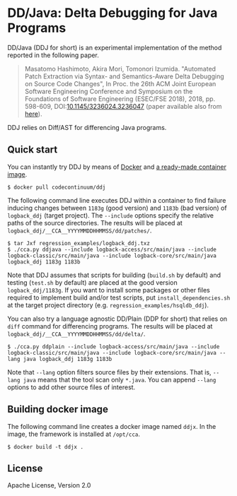 # DD/Java: Delta Debugging for Java Programs

DD/Java (DDJ for short) is an experimental implementation of the method reported in the following paper.

> Masatomo Hashimoto, Akira Mori, Tomonori Izumida. "Automated Patch Extraction via Syntax- and Semantics-Aware Delta Debugging on Source Code Changes", In Proc. the 26th ACM Joint European Software Engineering Conference and Symposium on the Foundations of Software Engineering (ESEC/FSE 2018), 2018, pp. 598-609, DOI:[10.1145/3236024.3236047](https://doi.org/10.1145/3236024.3236047) (paper available also from [here](https://stair.center/archives/research/ddj-esecfse2018)).

DDJ relies on Diff/AST for differencing Java programs.

## Quick start

You can instantly try DDJ by means of [Docker](https://www.docker.com/) and [a ready-made container image](https://hub.docker.com/r/codecontinuum/ddj).

    $ docker pull codecontinuum/ddj

The following command line executes DDJ within a container to find failure inducing changes between `1183g` (good version) and `1183b` (bad version) of `logback_ddj` (target project).  The `--include` options specify the relative paths of the source directories. The results will be placed at `logback_ddj/__CCA__YYYYMMDDHHMMSS/dd/patches/`.

    $ tar Jxf regression_examples/logback_ddj.txz
    $ ./cca.py ddjava --include logback-access/src/main/java --include logback-classic/src/main/java --include logback-core/src/main/java logback_ddj 1183g 1183b

Note that DDJ assumes that scripts for building (`build.sh` by default) and testing (`test.sh` by default) are placed at the good version `logback_ddj/1183g`.
If you want to install some packages or other files required to implement build and/or test scripts, put `install_dependencies.sh` at the target project directory (e.g. `regression_examples/hsqldb_ddj`).

You can also try a language agnostic DD/Plain (DDP for short) that relies on `diff` command for differencing programs. The results will be placed at `logback_ddj/__CCA__YYYYMMDDHHMMSS/dd/delta/`.

    $ ./cca.py ddplain --include logback-access/src/main/java --include logback-classic/src/main/java --include logback-core/src/main/java --lang java logback_ddj 1183g 1183b

Note that `--lang` option filters source files by their extensions. That is, `--lang java` means that the tool scan only `*.java`. You can append `--lang` options to add other source files of interest.

## Building docker image

The following command line creates a docker image named `ddjx`.  In the image, the framework is installed at `/opt/cca`.

    $ docker build -t ddjx .

## License

Apache License, Version 2.0
